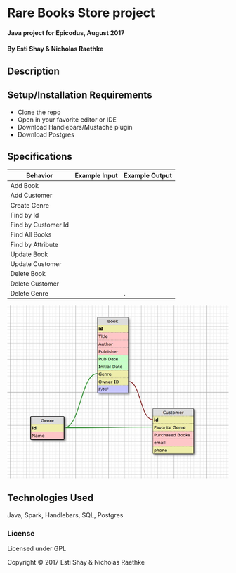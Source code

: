 
# Rare Books Store project

#### Java project for Epicodus, August 2017

#### By Esti Shay & Nicholas Raethke

## Description



## Setup/Installation Requirements

* Clone the repo
* Open in your favorite editor or IDE
* Download Handlebars/Mustache plugin
* Download Postgres

## Specifications

| Behavior      | Example Input      | Example Output       |
| ------------- | ------------- | ------------- |
| Add Book | | |
| Add Customer | | |
| Create Genre| | |
| Find by Id | | |
| Find by Customer Id| | |
| Find All Books| | |
| Find by Attribute| | |
| Update Book | | |
| Update Customer| | |
| Delete Book | | |
| Delete Customer | | |
| Delete Genre | | .|

![Database schema](/src/main/resources/public/images/dbdiagram.jpg "Schema")

## Technologies Used

Java, Spark, Handlebars, SQL, Postgres

### License

Licensed under GPL

Copyright &copy; 2017 Esti Shay & Nicholas Raethke